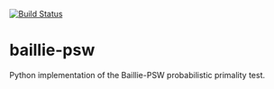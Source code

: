 [![Build Status](https://travis-ci.org/smllmn/baillie-psw.svg?branch=master)](https://travis-ci.org/smllmn/baillie-psw)

baillie-psw
===========

Python implementation of the Baillie-PSW probabilistic primality test.
